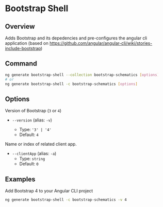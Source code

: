 # Bootstrap Shell

## Overview
Adds Bootstrap and its depedencies and pre-configures the angular cli application (based on https://github.com/angular/angular-cli/wiki/stories-include-bootstrap)

## Command

```sh
ng generate bootstrap-shell --collection bootstrap-schematics [options]
# or
ng generate bootstrap-shell -c bootstrap-schematics [options]
```

## Options

Version of Bootstrap (`3` or `4`) 

* `--version` (alias: `-v`)

  * Type: `'3' | '4'`
  * Default: `4`

Name or index of related client app.

* `--clientApp` (alias: `-a`)
  * Type: `string`
  * Default: `0`

## Examples

 Add Bootstrap 4 to your Angular CLI project 

```sh
ng generate bootstrap-shell -c bootstrap-schematics -v 4
```